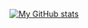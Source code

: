 <!---
runes121/runes121 is a ✨ special ✨ repository because its `README.md` (this file) appears on your GitHub profile.
You can click the Preview link to take a look at your changes.
--->

[![My GitHub stats](https://github-readme-stats.vercel.app/api?username=runes121)](https://github.com/anuraghazra/github-readme-stats)

